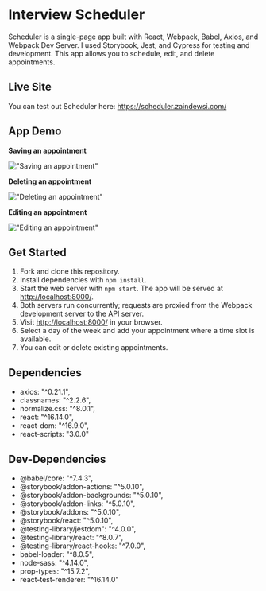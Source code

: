 # Interview Scheduler

Scheduler is a single-page app built with React, Webpack, Babel, Axios, and Webpack Dev Server. I used Storybook, Jest, and Cypress for testing and development. This app allows you to schedule, edit, and delete appointments.

## Live Site

You can test out Scheduler here: https://scheduler.zaindewsi.com/

## App Demo

<b>Saving an appointment</b>

!["Saving an appointment"](https://github.com/zaindewsi/scheduler/blob/master/docs/Save.gif)

<b>Deleting an appointment</b>

!["Deleting an appointment"](https://github.com/zaindewsi/scheduler/blob/master/docs/Selete.gif)

<b>Editing an appointment</b>

!["Editing an appointment"](https://github.com/zaindewsi/scheduler/blob/master/docs/Edit.gif)

## Get Started

1. Fork and clone this repository.
2. Install dependencies with `npm install`.
3. Start the web server with `npm start`. The app will be served at <http://localhost:8000/>.
4. Both servers run concurrently; requests are proxied from the Webpack development server to the API server.
5. Visit <http://localhost:8000/> in your browser.
6. Select a day of the week and add your appointment where a time slot is available.
7. You can edit or delete existing appointments.

## Dependencies

- axios: "^0.21.1",
- classnames: "^2.2.6",
- normalize.css: "^8.0.1",
- react: "^16.14.0",
- react-dom: "^16.9.0",
- react-scripts: "3.0.0"

## Dev-Dependencies

- @babel/core: "^7.4.3",
- @storybook/addon-actions: "^5.0.10",
- @storybook/addon-backgrounds: "^5.0.10",
- @storybook/addon-links: "^5.0.10",
- @storybook/addons: "^5.0.10",
- @storybook/react: "^5.0.10",
- @testing-library/jestdom": "^4.0.0",
- @testing-library/react: "^8.0.7",
- @testing-library/react-hooks: "^7.0.0",
- babel-loader: "^8.0.5",
- node-sass: "^4.14.0",
- prop-types: "^15.7.2",
- react-test-renderer: "^16.14.0"
